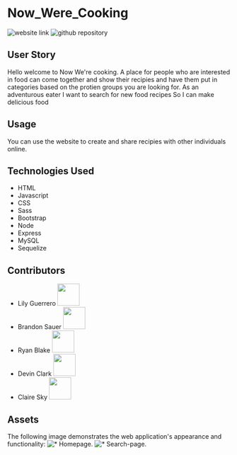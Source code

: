 
# Now_Were_Cooking

![website link](https://fathomless-earth-96785.herokuapp.com/)
![github repository](https://github.com/claire-sky/Now_Were_Cooking)

## User Story
Hello welcome to Now We're cooking. A place for people who are interested in food can come together and show their recipies and have them put in categories based on the protien groups you are looking for.
As an adventurous eater
I want to search for new food recipes
So I can make delicious food

## Usage
You can use the website to create and share recipies with other individuals online.

## Technologies Used
* HTML
* Javascript
* CSS
* Sass
* Bootstrap
* Node
* Express
* MySQL
* Sequelize

## Contributors
* Lily Guerrero <a href="https://github.com/lsguerre"><img src="https://avatars.githubusercontent.com/u/88417140?v=4" width="50" height="50" alt=""/></a>
* Brandon Sauer
<a href="https://github.com/brandonsauer8"><img src="https://avatars.githubusercontent.com/u/88346920?v=4" width="50" height="50" alt=""/></a>
* Ryan Blake
<a href="https://github.com/rjblake88"><img src="https://avatars.githubusercontent.com/u/90577855?v=4" width="50" height="50" alt=""/></a>
* Devin Clark
<a href="https://github.com/clarkamusprimee"><img src="https://avatars.githubusercontent.com/u/91230226?v=4" width="50" height="50" alt=""/></a>
* Claire Sky
<a href="https://github.com/claire-sky"><img src="https://avatars.githubusercontent.com/u/91101105?v=4" width="50" height="50" alt=""/></a>

## Assets
The following image demonstrates the web application's appearance and functionality:
![* Homepage.](/images/homepage-screenshot.jpg)
![* Search-page.](/images/homepage-screenshot.jpg)
